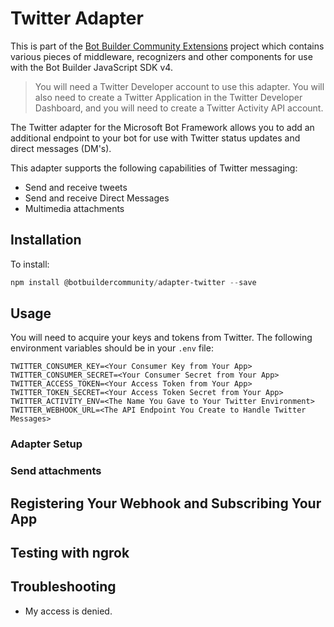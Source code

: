 # Twitter Adapter

This is part of the [Bot Builder Community Extensions](https://github.com/BotBuilderCommunity/botbuilder-community-js) project which contains various pieces of middleware, recognizers and other components for use with the Bot Builder JavaScript SDK v4.

> You will need a Twitter Developer account to use this adapter. You will also need to create a Twitter Application in the Twitter Developer Dashboard, and you will need to create a Twitter Activity API account.

The Twitter adapter for the Microsoft Bot Framework allows you to add an additional endpoint to your bot for use with Twitter status updates and direct messages (DM's).

This adapter supports the following capabilities of Twitter messaging:

* Send and receive tweets
* Send and receive Direct Messages
* Multimedia attachments

## Installation

To install:

```powershell
npm install @botbuildercommunity/adapter-twitter --save
```

## Usage

You will need to acquire your keys and tokens from Twitter. The following environment variables should be in your `.env` file:

    TWITTER_CONSUMER_KEY=<Your Consumer Key from Your App>
    TWITTER_CONSUMER_SECRET=<Your Consumer Secret from Your App>
    TWITTER_ACCESS_TOKEN=<Your Access Token from Your App>
    TWITTER_TOKEN_SECRET=<Your Access Token Secret from Your App>
    TWITTER_ACTIVITY_ENV=<The Name You Gave to Your Twitter Environment>
    TWITTER_WEBHOOK_URL=<The API Endpoint You Create to Handle Twitter Messages>

### Adapter Setup

### Send attachments

## Registering Your Webhook and Subscribing Your App

## Testing with ngrok

## Troubleshooting

* My access is denied.
